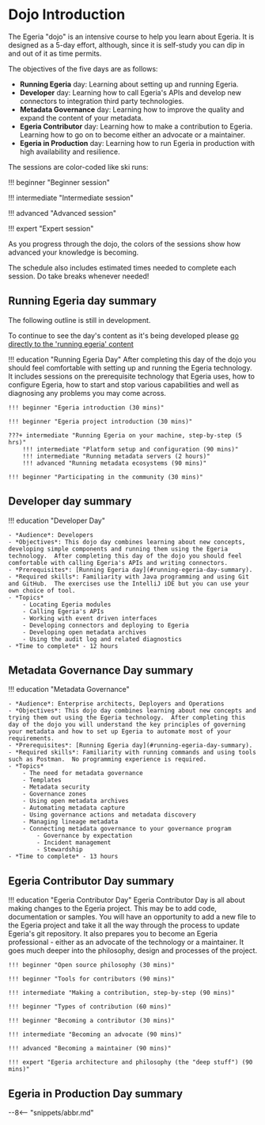 <!-- SPDX-License-Identifier: CC-BY-4.0 -->
<!-- Copyright Contributors to the Egeria project 2020. -->

# Dojo Introduction

The Egeria "dojo" is an intensive course to help you learn about Egeria. It is designed as a 5-day effort, although, since it is self-study you can dip in and out of it as time permits.

The objectives of the five days are as follows:

- **Running Egeria** day: Learning about setting up and running Egeria.
- **Developer** day: Learning how to call Egeria's APIs and develop new connectors to integration third party technologies.
- **Metadata Governance** day: Learning how to improve the quality and expand the content of your metadata.
- **Egeria Contributor** day: Learning how to make a contribution to Egeria. Learning how to go on to become either an advocate or a maintainer.
- **Egeria in Production** day: Learning how to run Egeria in production with high availability and resilience.

The sessions are color-coded like ski runs:

!!! beginner "Beginner session"

!!! intermediate "Intermediate session"

!!! advanced "Advanced session"

!!! expert "Expert session"

As you progress through the dojo, the colors of the sessions show how advanced your knowledge is becoming.

The schedule also includes estimated times needed to complete each session. Do take breaks whenever needed!

## Running Egeria day summary

The following outline is still in development.

To continue to see the day's content as it's being developed please [go directly to the 'running egeria' content](running-egeria/introduction.md)

!!! education "Running Egeria Day"
    After completing this day of the dojo you should feel comfortable with setting up and running the Egeria technology. It includes sessions on the prerequisite technology that Egeria uses, how to configure Egeria, how to start and stop various capabilities and well as diagnosing any problems you may come across.

    
    !!! beginner "Egeria introduction (30 mins)"

    !!! beginner "Egeria project introduction (30 mins)"

    ???+ intermediate "Running Egeria on your machine, step-by-step (5 hrs)"
        !!! intermediate "Platform setup and configuration (90 mins)"
        !!! intermediate "Running metadata servers (2 hours)"
        !!! advanced "Running metadata ecosystems (90 mins)"

    !!! beginner "Participating in the community (30 mins)"

## Developer day summary

!!! education "Developer Day"
    
    - *Audience*: Developers
    - *Objectives*: This dojo day combines learning about new concepts, developing simple components and running them using the Egeria technology.  After completing this day of the dojo you should feel comfortable with calling Egeria's APIs and writing connectors.
    - *Prerequisites*: [Running Egeria day](#running-egeria-day-summary).
    - *Required skills*: Familiarity with Java programming and using Git and GitHub.  The exercises use the IntelliJ iDE but you can use your own choice of tool.
    - *Topics*
        - Locating Egeria modules
        - Calling Egeria's APIs
        - Working with event driven interfaces
        - Developing connectors and deploying to Egeria
        - Developing open metadata archives
        - Using the audit log and related diagnostics
    - *Time to complete* - 12 hours

    
## Metadata Governance Day summary

!!! education "Metadata Governance"

    - *Audience*: Enterprise architects, Deployers and Operations
    - *Objectives*: This dojo day combines learning about new concepts and trying them out using the Egeria technology.  After completing this day of the dojo you will understand the key principles of governing your metadata and how to set up Egeria to automate most of your requirements.
    - *Prerequisites*: [Running Egeria day](#running-egeria-day-summary).
    - *Required skills*: Familiarity with running commands and using tools such as Postman.  No programming experience is required.
    - *Topics*
        - The need for metadata governance
        - Templates
        - Metadata security
        - Governance zones
        - Using open metadata archives
        - Automating metadata capture
        - Using governance actions and metadata discovery
        - Managing lineage metadata
        - Connecting metadata governance to your governance program
            - Governance by expectation
            - Incident management
            - Stewardship
    - *Time to complete* - 13 hours
      


## Egeria Contributor Day summary

!!! education "Egeria Contributor Day"
    Egeria Contributor Day is all about making changes to the Egeria project. This may be to add code, documentation or samples. You will have an opportunity to add a new file to the Egeria project and take it all the way through the process to update Egeria's git repository. It also prepares you to become an Egeria professional - either as an advocate of the technology or a maintainer. It goes much deeper into the philosophy, design and processes of the project.

    !!! beginner "Open source philosophy (30 mins)"

    !!! beginner "Tools for contributors (90 mins)"

    !!! intermediate "Making a contribution, step-by-step (90 mins)"

    !!! beginner "Types of contribution (60 mins)"

    !!! beginner "Becoming a contributor (30 mins)"

    !!! intermediate "Becoming an advocate (90 mins)"

    !!! advanced "Becoming a maintainer (90 mins)"

    !!! expert "Egeria architecture and philosophy (the "deep stuff") (90 mins)"

## Egeria in Production Day summary


--8<-- "snippets/abbr.md"
